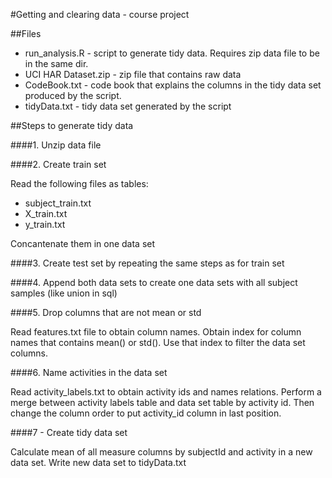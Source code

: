#Getting and clearing data - course project

##Files

* run_analysis.R - script to generate tidy data. Requires zip data file to be in the same dir.
* UCI HAR Dataset.zip - zip file that contains raw data
* CodeBook.txt - code book that explains the columns in the tidy data set produced by the script.
* tidyData.txt - tidy data set generated by the script


##Steps to generate tidy data

####1. Unzip data file

####2. Create train set

Read the following files as tables: 
* subject_train.txt
* X_train.txt
* y_train.txt

Concantenate them in one data set

####3. Create test set by repeating the same steps as for train set

####4. Append both data sets to create one data sets with all subject samples (like union in sql)

####5. Drop columns  that are not mean or std

Read features.txt file to obtain column names. Obtain index for column names that contains mean() or std(). Use that index to filter the data set columns.

####6. Name activities in the data set

Read activity_labels.txt to obtain activity ids and names relations. Perform a merge between activity labels table and data set table by activity id. Then change the column order to put activity_id column in last position.

####7 - Create tidy data set

Calculate mean of all measure columns by subjectId and activity in a new data set. Write new data set to tidyData.txt





